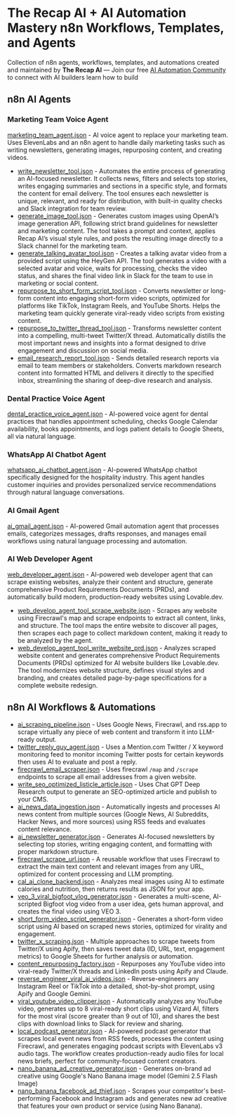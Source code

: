 # The Recap AI + AI Automation Mastery n8n Workflows, Templates, and Agents

Collection of n8n agents, workflows, templates, and automations created and maintained by **The Recap AI** — Join our free [AI Automation Community](https://www.skool.com/ai-automation-mastery-group) to connect with AI builders learn how to build 

## n8n AI Agents

### Marketing Team Voice Agent

[marketing_team_agent.json](https://youtu.be/_HOHQqjsy0U) - AI voice agent to replace your marketing team. Uses ElevenLabs and an n8n agent to handle daily marketing tasks such as writing newsletters, generating images, repurposing content, and creating videos.

- [write_newsletter_tool.json](https://youtu.be/_HOHQqjsy0U) - Automates the entire process of generating an AI-focused newsletter. It collects news, filters and selects top stories, writes engaging summaries and sections in a specific style, and formats the content for email delivery. The tool ensures each newsletter is unique, relevant, and ready for distribution, with built-in quality checks and Slack integration for team review.
- [generate_image_tool.json](https://youtu.be/_HOHQqjsy0U) - Generates custom images using OpenAI’s image generation API, following strict brand guidelines for newsletter and marketing content. The tool takes a prompt and context, applies Recap AI’s visual style rules, and posts the resulting image directly to a Slack channel for the marketing team.
- [generate_talking_avatar_tool.json](https://youtu.be/_HOHQqjsy0U) - Creates a talking avatar video from a provided script using the HeyGen API. The tool generates a video with a selected avatar and voice, waits for processing, checks the video status, and shares the final video link in Slack for the team to use in marketing or social content.
- [repurpose_to_short_form_script_tool.json](https://youtu.be/_HOHQqjsy0U) - Converts newsletter or long-form content into engaging short-form video scripts, optimized for platforms like TikTok, Instagram Reels, and YouTube Shorts. Helps the marketing team quickly generate viral-ready video scripts from existing content.
- [repurpose_to_twitter_thread_tool.json](https://youtu.be/_HOHQqjsy0U) - Transforms newsletter content into a compelling, multi-tweet Twitter/X thread. Automatically distills the most important news and insights into a format designed to drive engagement and discussion on social media.
- [email_research_report_tool.json](https://youtu.be/_HOHQqjsy0U) - Sends detailed research reports via email to team members or stakeholders. Converts markdown research content into formatted HTML and delivers it directly to the specified inbox, streamlining the sharing of deep-dive research and analysis.

### Dental Practice Voice Agent

[dental_practice_voice_agent.json](https://www.youtube.com/watch?v=vQ5Z8-f-xw4) - AI-powered voice agent for dental practices that handles appointment scheduling, checks Google Calendar availability, books appointments, and logs patient details to Google Sheets, all via natural language.

### WhatsApp AI Chatbot Agent

[whatsapp_ai_chatbot_agent.json](https://www.youtube.com/watch?v=IpWx1ubSnH4) - AI-powered WhatsApp chatbot specifically designed for the hospitality industry. This agent handles customer inquiries and provides personalized service recommendations through natural language conversations.

### AI Gmail Agent

[ai_gmail_agent.json](https://www.youtube.com/watch?v=Q1Ytc3VdS5o) - AI-powered Gmail automation agent that processes emails, categorizes messages, drafts responses, and manages email workflows using natural language processing and automation.

### AI Web Developer Agent

[web_developer_agent.json](https://www.youtube.com/watch?v=ht0zdloIHfA) - AI-powered web developer agent that can scrape existing websites, analyze their content and structure, generate comprehensive Product Requirements Documents (PRDs), and automatically build modern, production-ready websites using Lovable.dev.

- [web_develop_agent_tool_scrape_website.json](https://www.youtube.com/watch?v=ht0zdloIHfA) - Scrapes any website using Firecrawl's map and scrape endpoints to extract all content, links, and structure. The tool maps the entire website to discover all pages, then scrapes each page to collect markdown content, making it ready to be analyzed by the agent.
- [web_develop_agent_tool_write_website_prd.json](https://www.youtube.com/watch?v=ht0zdloIHfA) - Analyzes scraped website content and generates comprehensive Product Requirements Documents (PRDs) optimized for AI website builders like Lovable.dev. The tool modernizes website structure, defines visual styles and branding, and creates detailed page-by-page specifications for a complete website redesign.

## n8n AI Workflows & Automations

- [ai_scraping_pipeline.json](https://www.youtube.com/watch?v=2uwV4aUyGIg) - Uses Google News, Firecrawl, and rss.app to scrape virtually any piece of web content and transform it into LLM-ready output.
- [twitter_reply_guy_agent.json](https://www.youtube.com/watch?v=Q_b5uPndsLY) - Uses a Mention.com Twitter / X keyword monitoring feed to monitor incoming Twitter posts for certain keywords then uses AI to evaluate and post a reply.
- [firecrawl_email_scraper.json](https://www.youtube.com/watch?v=zasYpLeMV9g) - Uses firecrawl `/map` and `/scrape` endpoints to scrape all email addresses from a given website.
- [write_seo_optimized_listicle_article.json](https://www.youtube.com/watch?v=uDrkgEuEOBA) - Uses Chat GPT Deep Research output to generate an SEO-optimized article and publish to your CMS.
- [ai_news_data_ingestion.json](https://www.youtube.com/watch?v=Nv5_LU0q1IY) - Automatically ingests and processes AI news content from multiple sources (Google News, AI Subreddits, Hacker News, and more sources) using RSS feeds and evaluates content relevance.
- [ai_newsletter_generator.json](https://www.youtube.com/watch?v=Nv5_LU0q1IY) - Generates AI-focused newsletters by selecting top stories, writing engaging content, and formatting with proper markdown structure.
- [firecrawl_scrape_url.json](https://www.youtube.com/watch?v=Nv5_LU0q1IY) - A reusable workflow that uses Firecrawl to extract the main text content and relevant images from any URL, optimized for content processing and LLM prompting.
- [cal_ai_clone_backend.json](https://www.youtube.com/watch?v=4c-kYOiksFg) - Analyzes meal images using AI to estimate calories and nutrition, then returns results as JSON for your app.
- [veo_3_viral_bigfoot_vlog_generator.json](https://www.youtube.com/watch?v=C65c8itWvf4) - Generates a multi-scene, AI-scripted Bigfoot vlog video from a user idea, gets human approval, and creates the final video using VEO 3.
- [short_form_video_script_generator.json](https://www.youtube.com/watch?v=7WsmUlbyjMM) - Generates a short-form video script using AI based on scraped news stories, optimized for virality and engagement.
- [twitter_x_scraping.json](https://youtu.be/otK0ILpn4GQ) - Multiple approaches to scrape tweets from Twitter/X using Apify, then saves tweet data (ID, URL, text, engagement metrics) to Google Sheets for further analysis or automation.
- [content_repurposing_factory.json](https://www.youtube.com/watch?v=u9gwOtjiYnI) - Repurposes any YouTube video into viral-ready Twitter/X threads and LinkedIn posts using Apify and Claude.
- [reverse_engineer_viral_ai_videos.json](https://youtu.be/qNSBLfb82wM) - Reverse-engineers any Instagram Reel or TikTok into a detailed, shot-by-shot prompt, using Apify and Google Gemini.
- [viral_youtube_video_clipper.json](https://www.youtube.com/watch?v=Yb-mZmvHh-I) - Automatically analyzes any YouTube video, generates up to 8 viral-ready short clips using Vizard AI, filters for the most viral (score greater than 9 out of 10), and shares the best clips with download links to Slack for review and sharing.
- [local_podcast_generator.json](https://www.youtube.com/watch?v=mXz-gOBg3uo) - AI-powered podcast generator that scrapes local event news from RSS feeds, processes the content using Firecrawl, and generates engaging podcast scripts with ElevenLabs v3 audio tags. The workflow creates production-ready audio files for local news briefs, perfect for community-focused content creators.
- [nano_banana_ad_creative_generator.json](https://www.youtube.com/watch?v=TZcn8nOJHH4) - Generates on-brand ad creative using Google's Nano Banana image model (Gemini 2.5 Flash Image)
- [nano_banana_facebook_ad_thief.json](https://youtu.be/QhDxPK2z5PQ) - Scrapes your competitor's best-performing Facebook and Instagram ads and generates new ad creative that features your own product or service (using Nano Banana).
